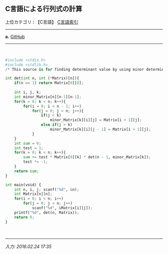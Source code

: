 ## **C言語による行列式の計算**

上位カテゴリ **:** 【C言語】 [C言語索引](https://jb243.github.io/pages/5802)

---

**a.** [GitHub](https://github.com/JB243/nate9389/blob/main/C/Determinant)

---

<br>


```python
#include <stdio.h>
#include <stdlib.h>
/* This source is for finding determinant value by using minor determinant expansion */

int det(int n, int (*Matrix)[n]){
	if(n == 1) return Matrix[0][0];
	
    int i, j, k;
	int minor_Matrix[n][n-1][n-1];
	for(k = 0; k < n; k++){
		for(i = 0; i < n - 1; i++)
			for(j = 0; j < n; j++){
				if(j < k)
					minor_Matrix[k][i][j] = Matrix[i + 1][j];
				else if(j > k)
					minor_Matrix[k][i][j - 1] = Matrix[i + 1][j];
			}
	}
	int sum = 0;
	int test = 1;
	for(k = 0; k < n; k++){
		sum += test * Matrix[0][k] * det(n - 1, minor_Matrix[k]);
		test *= -1;
	}
	return sum;
}

int main(void) {
	int n, i, j; scanf("%d", &n);
	int Matrix[n][n];
	for(i = 0; i < n; i++)
		for(j = 0; j < n; j++)
			scanf("%d", &Matrix[i][j]);
	printf("%d", det(n, Matrix));
	return 0;
}
```

<br>

---

*入力: 2016.02.24 17:35*
